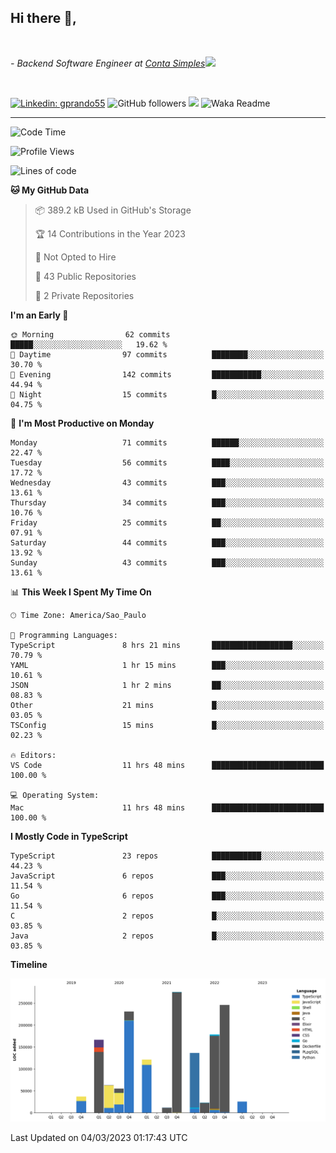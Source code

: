 <h2>Hi there  👋,</h2> </br>

<p><em>- Backend Software Engineer at <a href="https://contasimples.com">Conta Simples</a><img src="https://media.giphy.com/media/WUlplcMpOCEmTGBtBW/giphy.gif" width="30"> 
</em></p></br>


[![Linkedin: gprando55](https://img.shields.io/badge/-gprando55-blue?style=flat-square&logo=Linkedin&logoColor=white&link=https://www.linkedin.com/in/gprando55/)](https://www.linkedin.com/in/gprando55)
![GitHub followers](https://img.shields.io/github/followers/gprando55?label=Follow&style=social)
![](https://visitor-badge.glitch.me/badge?page_id=gprando55.gprando55)
![Waka Readme](https://github.com/gprando55/gprando55/workflows/Waka%20Readme/badge.svg)

---
<!--START_SECTION:waka-->
![Code Time](http://img.shields.io/badge/Code%20Time-2%2C260%20hrs%206%20mins-blue)

![Profile Views](http://img.shields.io/badge/Profile%20Views-2-blue)

![Lines of code](https://img.shields.io/badge/From%20Hello%20World%20I%27ve%20Written--32.8%20million%20lines%20of%20code-blue)

**🐱 My GitHub Data** 

> 📦 389.2 kB Used in GitHub's Storage 
 > 
> 🏆 14 Contributions in the Year 2023
 > 
> 🚫 Not Opted to Hire
 > 
> 📜 43 Public Repositories 
 > 
> 🔑 2 Private Repositories 
 > 
**I'm an Early 🐤** 

```text
🌞 Morning                62 commits          █████░░░░░░░░░░░░░░░░░░░░   19.62 % 
🌆 Daytime                97 commits          ████████░░░░░░░░░░░░░░░░░   30.70 % 
🌃 Evening                142 commits         ███████████░░░░░░░░░░░░░░   44.94 % 
🌙 Night                  15 commits          █░░░░░░░░░░░░░░░░░░░░░░░░   04.75 % 
```
📅 **I'm Most Productive on Monday** 

```text
Monday                   71 commits          ██████░░░░░░░░░░░░░░░░░░░   22.47 % 
Tuesday                  56 commits          ████░░░░░░░░░░░░░░░░░░░░░   17.72 % 
Wednesday                43 commits          ███░░░░░░░░░░░░░░░░░░░░░░   13.61 % 
Thursday                 34 commits          ███░░░░░░░░░░░░░░░░░░░░░░   10.76 % 
Friday                   25 commits          ██░░░░░░░░░░░░░░░░░░░░░░░   07.91 % 
Saturday                 44 commits          ███░░░░░░░░░░░░░░░░░░░░░░   13.92 % 
Sunday                   43 commits          ███░░░░░░░░░░░░░░░░░░░░░░   13.61 % 
```


📊 **This Week I Spent My Time On** 

```text
🕑︎ Time Zone: America/Sao_Paulo

💬 Programming Languages: 
TypeScript               8 hrs 21 mins       ██████████████████░░░░░░░   70.79 % 
YAML                     1 hr 15 mins        ███░░░░░░░░░░░░░░░░░░░░░░   10.61 % 
JSON                     1 hr 2 mins         ██░░░░░░░░░░░░░░░░░░░░░░░   08.83 % 
Other                    21 mins             █░░░░░░░░░░░░░░░░░░░░░░░░   03.05 % 
TSConfig                 15 mins             █░░░░░░░░░░░░░░░░░░░░░░░░   02.23 % 

🔥 Editors: 
VS Code                  11 hrs 48 mins      █████████████████████████   100.00 % 

💻 Operating System: 
Mac                      11 hrs 48 mins      █████████████████████████   100.00 % 
```

**I Mostly Code in TypeScript** 

```text
TypeScript               23 repos            ███████████░░░░░░░░░░░░░░   44.23 % 
JavaScript               6 repos             ███░░░░░░░░░░░░░░░░░░░░░░   11.54 % 
Go                       6 repos             ███░░░░░░░░░░░░░░░░░░░░░░   11.54 % 
C                        2 repos             █░░░░░░░░░░░░░░░░░░░░░░░░   03.85 % 
Java                     2 repos             █░░░░░░░░░░░░░░░░░░░░░░░░   03.85 % 
```



**Timeline**

![Lines of Code chart](https://raw.githubusercontent.com/gprando55/gprando55/master/assets/bar_graph.png)


 Last Updated on 04/03/2023 01:17:43 UTC
<!--END_SECTION:waka-->
